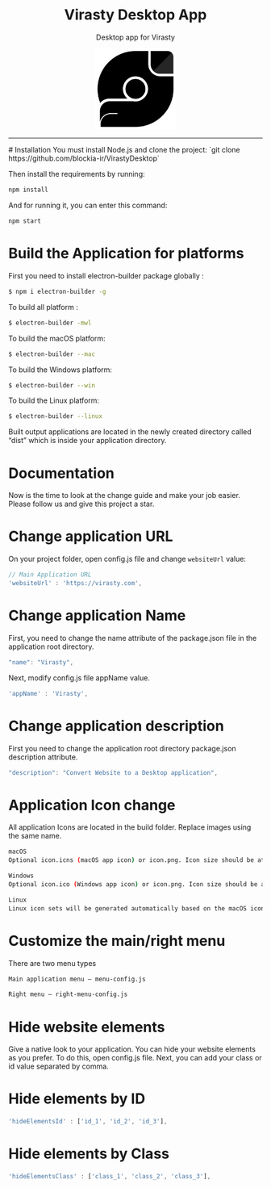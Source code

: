 <h1 align="center">
Virasty Desktop App
</h1>
<div align="center">
<p>Desktop app for Virasty</p>
<img src="https://raw.githubusercontent.com/blockia-ir/VirastyDesktop/main/build/icon.png" width="160">
</div>
<hr>
# Installation
You must install Node.js and clone the project:  
`git clone https://github.com/blockia-ir/VirastyDesktop`

Then install the requirements by running:
```bash
npm install
```
And for running it, you can enter this command:
 ```bash
npm start
```

# Build the Application for platforms
First you need to install electron-builder package globally :
```bash
$ npm i electron-builder -g
```
To build all platform :
```bash
$ electron-builder -mwl
```
To build the macOS platform:
```bash
$ electron-builder --mac
```
To build the Windows platform:
```bash
$ electron-builder --win
```
To build the Linux platform:
```bash
$ electron-builder --linux
```

Built output applications are located in the newly created directory called “dist” which is inside your application directory.

# Documentation
Now is the time to look at the change guide and make your job easier. Please follow us and give this project a star.

# Change application URL
On your project folder, open config.js file and change `websiteUrl` value:
```javascript
// Main Application URL
'websiteUrl' : 'https://virasty.com',
```

# Change application Name
First, you need to change the name attribute of the package.json file in the application root directory.
```javascript
"name": "Virasty",
```
Next, modify config.js file appName value.
```javascript
'appName' : 'Virasty',
```

# Change application description
First you need to change the application root directory package.json description attribute.
```javascript
"description": "Convert Website to a Desktop application",
```

# Application Icon change
All application Icons are located in the build folder. Replace images using the same name.
```bash
macOS
Optional icon.icns (macOS app icon) or icon.png. Icon size should be at least 512x512.
```
```bash
Windows
Optional icon.ico (Windows app icon) or icon.png. Icon size should be at least 256x256.
```
```bash
Linux
Linux icon sets will be generated automatically based on the macOS icons file or common icon.png.
```

# Customize the main/right menu
There are two menu types
```bash
Main application menu – menu-config.js
```
```bash
Right menu – right-menu-config.js
```


# Hide website elements
Give a native look to your application. You can hide your website elements as you prefer. To do this, open config.js file.
Next, you can add your class or id value separated by comma.

# Hide elements by ID
```javascript
'hideElementsId' : ['id_1', 'id_2', 'id_3'],
```

# Hide elements by Class
```javascript
'hideElementsClass' : ['class_1', 'class_2', 'class_3'],
```
